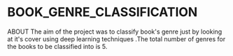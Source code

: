 # BOOK_GENRE_CLASSIFICATION
ABOUT
  The aim of the project was to classify book's genre just by looking at it's cover using deep learning techniques .The total number of genres for the books to be classified into is 5.
